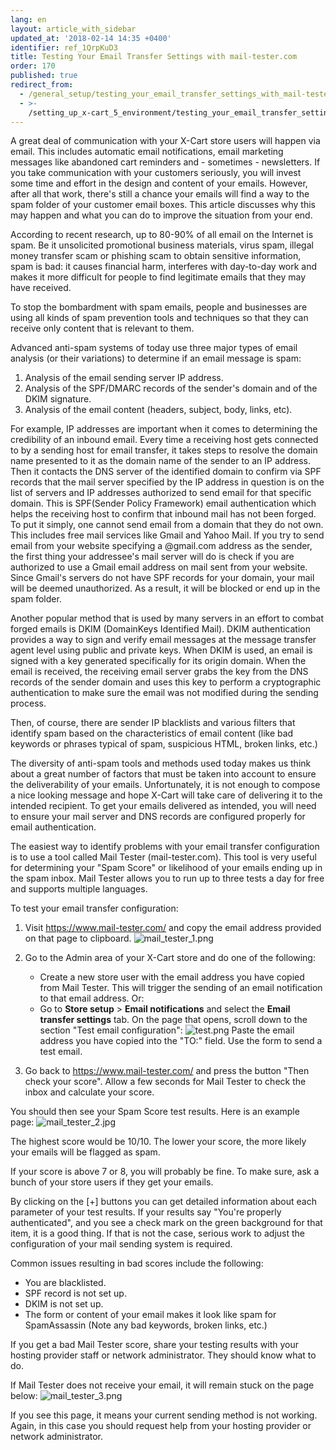```yaml
---
lang: en
layout: article_with_sidebar
updated_at: '2018-02-14 14:35 +0400'
identifier: ref_1QrpKuD3
title: Testing Your Email Transfer Settings with mail-tester.com
order: 170
published: true
redirect_from:
  - /general_setup/testing_your_email_transfer_settings_with_mail-tester.html
  - >-
    /setting_up_x-cart_5_environment/testing_your_email_transfer_settings_with_mail-tester.html
---
```

A great deal of communication with your X-Cart store users will happen via email. This includes automatic email notifications, email marketing messages like abandoned cart reminders and - sometimes - newsletters. If you take communication with your customers seriously, you will invest some time and effort in the design and content of your emails. However, after all that work, there's still a chance your emails will find a way to the spam folder of your customer email boxes. This article discusses why this may happen and what you can do to improve the situation from your end.

According to recent research, up to 80-90% of all email on the Internet is spam. Be it unsolicited promotional business materials, virus spam, illegal money transfer scam or phishing scam to obtain sensitive information, spam is bad: it causes financial harm, interferes with day-to-day work and makes it more difficult for people to find legitimate emails that they may have received.

To stop the bombardment with spam emails, people and businesses are using all kinds of spam prevention tools and techniques so that they can receive only content that is relevant to them. 

Advanced anti-spam systems of today use three major types of email analysis (or their variations) to determine if an email message is spam:

1. Analysis of the email sending server IP address.
2. Analysis of the SPF/DMARC records of the sender's domain and of the DKIM signature.
3. Analysis of the email content (headers, subject, body, links, etc).

For example, IP addresses are important when it comes to determining the credibility of an inbound email. Every time a receiving host gets connected to by a sending host for email transfer, it takes steps to resolve the domain name presented to it as the domain name of the sender to an IP address. Then it contacts the DNS server of the identified domain to confirm via SPF records that the mail server specified by the IP address in question is on the list of servers and IP addresses authorized to send email for that specific domain. This is SPF(Sender Policy Framework) email authentication which helps the receiving host to confirm that inbound mail has not been forged. To put it simply, one cannot send email from a domain that they do not own. This includes free mail services like Gmail and Yahoo Mail. If you try to send email from your website specifying a @gmail.com address as the sender, the first thing your addressee's mail server will do is check if you are authorized to use a Gmail email address on mail sent from your website. Since Gmail's servers do not have SPF records for your domain, your mail will be deemed unauthorized. As a result, it will be blocked or end up in the spam folder. 

Another popular method that is used by many servers in an effort to combat forged emails is DKIM (DomainKeys Identified Mail). DKIM authentication provides a way to sign and verify email messages at the message transfer agent level using public and private keys. When DKIM is used, an email is signed with a key generated specifically for its origin domain. When the email is received, the receiving email server grabs the key from the DNS records of the sender domain and uses this key to perform a cryptographic authentication to make sure the email was not modified during the sending process.

Then, of course, there are sender IP blacklists and various filters that identify spam based on the characteristics of email content (like bad keywords or phrases typical of spam, suspicious HTML, broken links, etc.)

The diversity of anti-spam tools and methods used today makes us think about a great number of factors that must be taken into account to ensure the deliverability of your emails. Unfortunately, it is not enough to compose a nice looking message and hope X-Cart will take care of delivering it to the intended recipient. To get your emails delivered as intended, you will need to ensure your mail server and DNS records are configured properly for email authentication. 

The easiest way to identify problems with your email transfer configuration is to use a tool called Mail Tester (mail-tester.com). This tool is very useful for determining your "Spam Score" or likelihood of your emails ending up in the spam inbox.  Mail Tester allows you to run up to three tests a day for free and supports multiple languages.

To test your email transfer configuration:

   1. Visit https://www.mail-tester.com/ and copy the email address provided on that page to clipboard.
      ![mail_tester_1.png]({{site.baseurl}}/attachments/ref_1QrpKuD3/mail_tester_1.png)
   
   2. Go to the Admin area of your X-Cart store and do one of the following:

      * Create a new store user with the email address you have copied from Mail Tester. This will trigger the sending of an email notification to that email address.
      Or:
      * Go to **Store setup** > **Email notifications** and select the **Email transfer settings** tab. 
        On the page that opens, scroll down to the section "Test email configuration":
        ![test.png]({{site.baseurl}}/attachments/ref_5QLrLCu7/test.png)
        Paste the email address you have copied into the "TO:" field. 
        Use the form to send a test email.
   
   3. Go back to https://www.mail-tester.com/ and press the button "Then check your score". Allow a few seconds for Mail Tester to check the inbox and calculate your score. 

You should then see your Spam Score test results. Here is an example page:
      ![mail_tester_2.jpg]({{site.baseurl}}/attachments/ref_1QrpKuD3/mail_tester_2.jpg)

The highest score would be 10/10. The lower your score, the more likely your emails will be flagged as spam.

If your score is above 7 or 8, you will probably be fine. To make sure, ask a bunch of your store users if they get your emails. 

By clicking on the [+] buttons you can get detailed information about each parameter of your test results.
If your results say "You're properly authenticated", and you see a check mark on the green background for that item, it is a good thing. If that is not the case, serious work to adjust the configuration of your mail sending system is required. 

Common issues resulting in bad scores include the following:
   * You are blacklisted. 
   * SPF record is not set up.
   * DKIM is not set up.
   * The form or content of your email makes it look like spam for SpamAssassin (Note any bad keywords, broken links, etc.)

If you get a bad Mail Tester score, share your testing results with your hosting provider staff or network administrator. They should know what to do. 

If Mail Tester does not receive your email, it will remain stuck on the page below:
      ![mail_tester_3.png]({{site.baseurl}}/attachments/ref_1QrpKuD3/mail_tester_3.png)

If you see this page, it means your current sending method is not working. Again, in this case you should request help from your hosting provider or network administrator.
